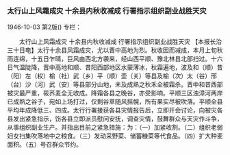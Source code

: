### 太行山上风霜成灾  十余县内秋收减成  行署指示组织副业战胜天灾

1946-10-03
第2版()
专栏：

　　太行山上风霜成灾
    十余县内秋收减成
    行署指示组织副业战胜天灾
    【本报长治三十日电】太行十余县风霜成灾，尤以晋中高地为烈。秋收因而减成，本月上旬秋雨连绵，十五日乍晴，巨风由西北方袭来，经山西平顺、豫北林县北部扫过。十六日气温陡降，晋中高地和顺、昔阳西部地区水蒙薄冰，秋霜遍地，波及和（顺）昔（阳）左（权）榆（社）武（乡）平（顺）壶（关）等县及榆（次）太（谷）邢（台）沙（河）武（安）等县部分山地，未及成熟之秋禾全被霜杀。晋中和昔西部被灾最严重，莜荞麦全无收成。降霜各县之晚谷，亦受影响。平顺三区浊漳河两岸已成熟之谷子，宛如上场打过，仅剩谷草随风摇幌，所有果实尽被吹落。平顺全县平均年成降低三、四成。太行行署接获各县灾情报告后，立即开会讨论，向被灾各县发出紧急指示，饬各县立即派员慰问安抚，调查灾情，鼓舞群众与天灾作斗争，从事组织副业生产。并指出目前之紧急措施：为：（一）加紧收割。（二）组织老弱妇女扫集吹落地中之粮食。（三）发动采野菜、储蓄糠菜等代食品。（四）扩大种麦面积。（五）号召群众节约。

